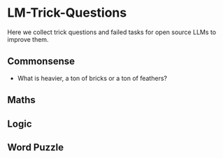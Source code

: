 # LM-Trick-Questions
Here we collect trick questions and failed tasks for open source LLMs to improve them.

## Commonsense

* What is heavier, a ton of bricks or a ton of feathers?

## Maths

## Logic

## Word Puzzle
